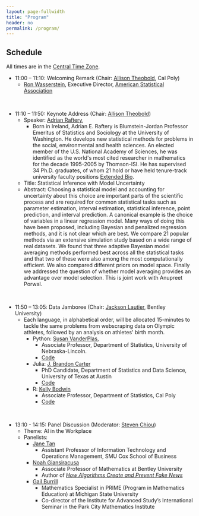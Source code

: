 ```yaml
---
layout: page-fullwidth
title: "Program"
header: no
permalink: /program/
---
```


## Schedule

All times are in the [Central Time Zone](https://en.wikipedia.org/wiki/Central_Time_Zone).

+ 11:00 – 11:10: Welcoming Remark (Chair: [Allison Theobold](https://statistics.calpoly.edu/allison-theobold), Cal Poly)
    - [Ron Wasserstein](https://www.amstat.org/about-asa/ronald-l-wasserstein),
	Executive Director, [American Statistical Association](https://www.amstat.org/)

<!---
    - [Mine Çetinkaya-Rundel](https://scholars.duke.edu/person/mine), Professor
      of the Practice and the Director of Undergraduate Studies at the
      [Department of Statistical Science](https://stat.duke.edu/), [Duke University](https://duke.edu/); 
	    and 2023 Chair of the ASA Section on Statistical Computing
---> 

<br> 

+ 11:10 – 11:50: Keynote Address (Chair: [Allison Theobold](https://statistics.calpoly.edu/allison-theobold))
    - Speaker: [Adrian Raftery](https://sites.stat.washington.edu/raftery/),
        - Born in Ireland, Adrian E. Raftery is Blumstein-Jordan Professor Emeritus of Statistics and
          Sociology at the University of Washington. He develops new statistical methods for problems
          in the social, environmental and health sciences. An elected member of the U.S. National Academy
          of Sciences, he was identified as the world's most cited researcher in mathematics for the
          decade 1995-2005 by Thomson-ISI. He has supervised 34 Ph.D. graduates, of whom 21 hold or have
          held tenure-track university faculty positions [Extended Bio](https://sites.stat.washington.edu/raftery/bio.html).
    - Title: Statistical Inference with Model Uncertainty
    - Abstract: Choosing a statistical model and accounting for uncertainty about this choice
      are important parts of the scientific process and are required for common statistical
      tasks such as parameter estimation, interval estimation, statistical inference, point
      prediction, and interval prediction. A canonical example is the choice of variables in
      a linear regression model. Many ways of doing this have been proposed, including Bayesian
      and penalized regression methods, and it is not clear which are best. We compare 21 popular
      methods via an extensive simulation study based on a wide range of real datasets. We found that
      three adaptive Bayesian model averaging methods performed best across all the statistical tasks
      and that two of these were also among the most computationally efficient. We also compared
      different priors on model space. Finally we addressed the question of whether model averaging
      provides an advantage over model selection. This is joint work with Anupreet Porwal.

<br> 

+ 11:50 – 13:05: Data Jamboree (Chair: [Jackson Lautier](https://jacksonlautier.com/), Bentley University) 
  - Each language, in alphabetical order, will be allocated 15-minutes to tackle the same problems from webscraping data on Olympic athletes, followed by an analysis on athletes' birth month. 
    - Python: [Susan VanderPlas](https://statistics.unl.edu/susan-vanderplas), 
      + Associate Professor, Department of Statistics, University of Nebraska-Lincoln. 
      + [Code](https://srvanderplas.github.io/2024-data-jamboree-python/python-narrative.html)
    - Julia: [J. Brandon Carter](https://jbcart.github.io/)
      + PhD Candidate, Department of Statistics and Data Science, University of Texas at Austin
      + [Code]()
    - R: [Kelly Bodwin](https://www.kelly-bodwin.com/)
      + Associate Professor, Department of Statistics, Cal Poly
      + [Code]()

<!--
 + 13:10 - 14:25: Lightning Session (Chair: [David Dahl](https://dahl.byu.edu/), Brigham Young University)
      - Abstract submission deadline: Wednesday, October 9
      - Notification: Accepted abstracts will be notified by Friday, October 11
      - Submit your abstract [here](https://forms.gle/Rs1RU4K8Cj8ELURh6)
--->

<!--
    - Zoe Rehnberg and Emily Robinson, California Polytechnic State University
	<details><summary>Enhancing Statistical Computing Education through Game
	Plans: A Pedagogical Approach</summary>
	In statistical computing education, students often grapple with the
	transition from conceptualizing a data task, such as data wrangling or
	visualization, to writing the necessary code. While students likely have the
	original data set and a vision of the desired outcome, we need to teach
	students how to translate a general task (e.g., add a variable, combine two
	data sets, summarize groups, create a visualization, etc.) into appropriate
	(and correctly ordered) lines of code. Further, as tasks get more
	complicated and datasets get larger, this translation between the data task
	and code becomes increasingly difficult. Drawing from computer science
	education literature, which advocates breaking down steps of complex
	problem-solving tasks and writing about code (Catrambone, 2011), we
	introduced “game planning” into four sections of introductory statistical
	computing that focus on the tidyverse in R. Game plans serve as strategic
	guides that prompt students to map their coding strategies before
	implementation. Students can create game plans in various formats, such as
	pen-and-paper or digital tools like the online whiteboard Excalidraw. Our
	presentation explores the rationale behind game plans, showcases diverse
	student approaches, and provides practical tools and examples, all aimed at
	improving students’ proficiency and structured thinking in statistical
	computing.
	</details>
--->

<br> 

+ 13:10 - 14:15: Panel Discussion (Moderator: [Steven Chiou](https://www.sychiou.com/))
    - Theme: AI in the Workplace
    - Panelists:
        + [Jane Tan](https://www.smu.edu/cox/business-school-community/faculty/jane-tan)
            - Assistant Professor of Information Technology and Operations Management, SMU Cox School of Business
        + [Noah Giansiracusa](https://www.noahgian.com/)
            - Associate Professor of Mathematics at Bentley University 
            - Author of [*How Algorithms Create and Prevent Fake News*](https://www.noahgian.com/books)
        + [Gail Burrill](https://directory.natsci.msu.edu/Directory/Profiles/Person/102827?org=39&group=81)
            - Mathematics Specialist in PRIME (Program in Mathematics Education) at Michigan State University
            - Co-director of the Institute for Advanced Study’s International Seminar 
            in the Park City Mathematics Institute
